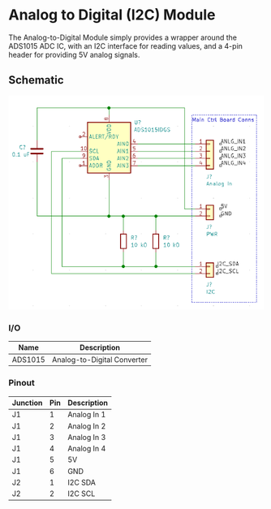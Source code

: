 # Analog to Digital (I2C) Module

The Analog-to-Digital Module simply provides a wrapper around the ADS1015 ADC IC, with an I2C interface for reading values, and a 4-pin header for providing 5V analog signals.

## Schematic

![Schematic for the ADC Module](diagram.png)

### I/O

| Name | Description |
|------|-------------|
| ADS1015 | Analog-to-Digital Converter |

### Pinout

| Junction | Pin | Description |
|----------|-----|-------------|
| J1 | 1 | Analog In 1 |
| J1 | 2 | Analog In 2 |
| J1 | 3 | Analog In 3 |
| J1 | 4 | Analog In 4 |
| J1 | 5 | 5V |
| J1 | 6 | GND |
| J2 | 1 | I2C SDA |
| J2 | 2 | I2C SCL |
